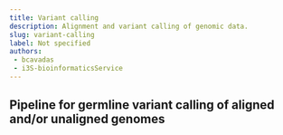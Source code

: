 ```yaml
---
title: Variant calling
description: Alignment and variant calling of genomic data.
slug: variant-calling
label: Not specified
authors:
 - bcavadas
 - i3S-bioinformaticsService
---
```


## Pipeline for germline variant calling of aligned and/or unaligned genomes 